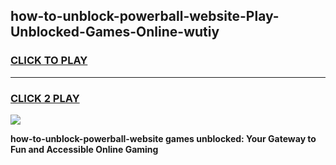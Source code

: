 
## how-to-unblock-powerball-website-Play-Unblocked-Games-Online-wutiy
<h3>
<a href="https://premium76.site?title=how-to-unblock-powerball-website&ref=25A">CLICK TO PLAY</a></h3>
<hr>

<h3>
<a href="https://premium76.site?title=how-to-unblock-powerball-website&ref=25A">CLICK 2 PLAY</a>
  
</h3>

<a href="https://premium76.site?title=how-to-unblock-powerball-website&ref=25A"><img src="https://clearcache.store/games.png"></a>


**how-to-unblock-powerball-website games unblocked: Your Gateway to Fun and Accessible Online Gaming**
